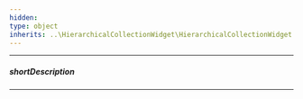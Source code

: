 ```yaml
---
hidden: 
type: object
inherits: ..\HierarchicalCollectionWidget\HierarchicalCollectionWidget.md
---
```

---
##### shortDescription

---
